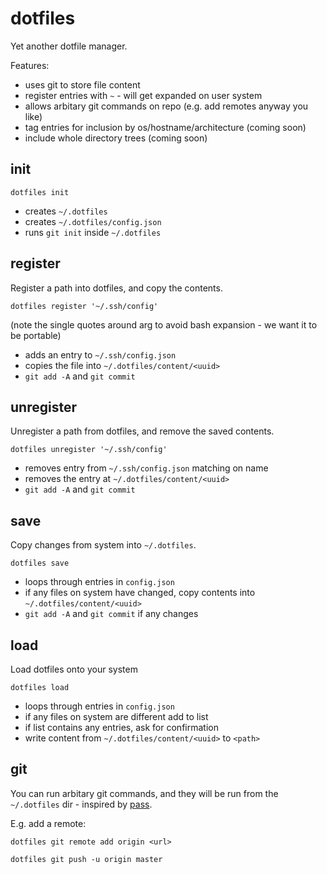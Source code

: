 # dotfiles

Yet another dotfile manager.

Features:

* uses git to store file content
* register entries with `~` - will get expanded on user system
* allows arbitary git commands on repo (e.g. add remotes anyway you like)
* tag entries for inclusion by os/hostname/architecture (coming soon)
* include whole directory trees (coming soon)

## init

````
dotfiles init
````

* creates `~/.dotfiles`
* creates `~/.dotfiles/config.json`
* runs `git init` inside `~/.dotfiles`

## register

Register a path into dotfiles, and copy the contents.

````
dotfiles register '~/.ssh/config'
````

(note the single quotes around arg to avoid bash expansion - we want it to be portable)

* adds an entry to `~/.ssh/config.json`
* copies the file into `~/.dotfiles/content/<uuid>`
* `git add -A` and `git commit`

## unregister

Unregister a path from dotfiles, and remove the saved contents.

````
dotfiles unregister '~/.ssh/config'
````

* removes entry from `~/.ssh/config.json` matching on name
* removes the entry at `~/.dotfiles/content/<uuid>`
* `git add -A` and `git commit`

## save

Copy changes from system into `~/.dotfiles`.

````
dotfiles save
````

* loops through entries in `config.json`
* if any files on system have changed, copy contents into `~/.dotfiles/content/<uuid>`
* `git add -A` and `git commit` if any changes

## load

Load dotfiles onto your system

````
dotfiles load
````

* loops through entries in `config.json`
* if any files on system are different add to list
* if list contains any entries, ask for confirmation
* write content from `~/.dotfiles/content/<uuid>` to `<path>`

## git

You can run arbitary git commands, and they will be run from the `~/.dotfiles` dir - inspired by [pass](http://www.passwordstore.org/). 

E.g. add a remote:

````
dotfiles git remote add origin <url>
````

````
dotfiles git push -u origin master
````